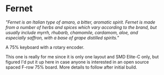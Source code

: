 # Fernet

_"Fernet is an Italian type of amaro, a bitter, aromatic spirit. Fernet is made from a number of herbs and spices which vary according to the brand, but usually include myrrh, rhubarb, chamomile, cardamom, aloe, and especially saffron, with a base of grape distilled spirits."_

A 75% keyboard with a rotary encoder.

This one is really for me since it is only one layout and SMD Elite-C only, but figured I'd put it up here in case anyone is interested in an open source spaced F-row 75% board. More details to follow after initial build.
